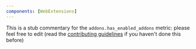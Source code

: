 ```yaml
---
components: [WebExtensions]
---
```


This is a stub commentary for the `addons.has_enabled_addons` metric: please feel free to edit (read the
[contributing guidelines](https://github.com/mozilla/glean-annotations/blob/main/CONTRIBUTING.md)
if you haven't done this before)
